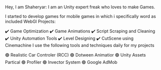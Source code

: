 Hey, I am Shaheryar:
I am an Unity expert freak who loves to make Games.

I started to develop games for mobile games in which i specifically word as 
included WebGl Projects: 

✔️ Game Optimization
✔️ Game Animations 
✔️ Script Scraping and Cleaning
✔️ Unity Automation Tools
✔️ Level Designing 
✔️ CutScene using Cinemachine
I use the following tools and techniques daily for my projects

🟢 Realistic Car Controler (RCC)
🟢 Dotween Animatior
🟢 Unity Assets Partical 
🟢 Profiler 
🟢 Invector System
🟢 Google AdMob




<!---
itxsheriyar/itxsheriyar is a ✨ special ✨ repository because its `README.md` (this file) appears on your GitHub profile.
You can click the Preview link to take a look at your changes.
--->
